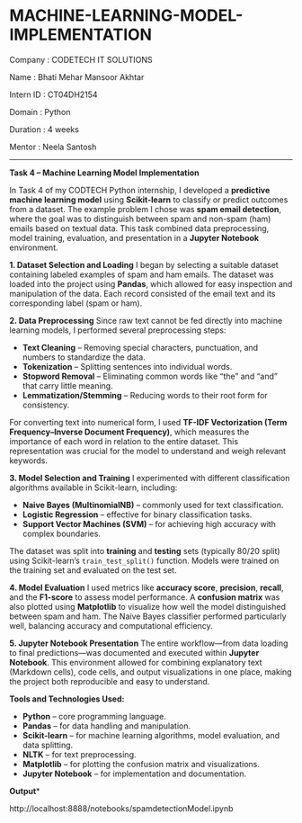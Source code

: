 # MACHINE-LEARNING-MODEL-IMPLEMENTATION

Company : CODETECH IT SOLUTIONS

Name : Bhati Mehar Mansoor Akhtar

Intern ID : CT04DH2154

Domain : Python

Duration : 4 weeks

Mentor : Neela Santosh

***************************************************************


**Task 4 – Machine Learning Model Implementation**

In Task 4 of my CODTECH Python internship, I developed a **predictive machine learning model** using **Scikit-learn** to classify or predict outcomes from a dataset. The example problem I chose was **spam email detection**, where the goal was to distinguish between spam and non-spam (ham) emails based on textual data. This task combined data preprocessing, model training, evaluation, and presentation in a **Jupyter Notebook** environment.

**1. Dataset Selection and Loading**
I began by selecting a suitable dataset containing labeled examples of spam and ham emails. The dataset was loaded into the project using **Pandas**, which allowed for easy inspection and manipulation of the data. Each record consisted of the email text and its corresponding label (spam or ham).

**2. Data Preprocessing**
Since raw text cannot be fed directly into machine learning models, I performed several preprocessing steps:

* **Text Cleaning** – Removing special characters, punctuation, and numbers to standardize the data.
* **Tokenization** – Splitting sentences into individual words.
* **Stopword Removal** – Eliminating common words like “the” and “and” that carry little meaning.
* **Lemmatization/Stemming** – Reducing words to their root form for consistency.

For converting text into numerical form, I used **TF-IDF Vectorization (Term Frequency–Inverse Document Frequency)**, which measures the importance of each word in relation to the entire dataset. This representation was crucial for the model to understand and weigh relevant keywords.

**3. Model Selection and Training**
I experimented with different classification algorithms available in Scikit-learn, including:

* **Naive Bayes (MultinomialNB)** – commonly used for text classification.
* **Logistic Regression** – effective for binary classification tasks.
* **Support Vector Machines (SVM)** – for achieving high accuracy with complex boundaries.

The dataset was split into **training** and **testing** sets (typically 80/20 split) using Scikit-learn’s `train_test_split()` function. Models were trained on the training set and evaluated on the test set.

**4. Model Evaluation**
I used metrics like **accuracy score**, **precision**, **recall**, and the **F1-score** to assess model performance. A **confusion matrix** was also plotted using **Matplotlib** to visualize how well the model distinguished between spam and ham. The Naive Bayes classifier performed particularly well, balancing accuracy and computational efficiency.

**5. Jupyter Notebook Presentation**
The entire workflow—from data loading to final predictions—was documented and executed within **Jupyter Notebook**. This environment allowed for combining explanatory text (Markdown cells), code cells, and output visualizations in one place, making the project both reproducible and easy to understand.

**Tools and Technologies Used:**

* **Python** – core programming language.
* **Pandas** – for data handling and manipulation.
* **Scikit-learn** – for machine learning algorithms, model evaluation, and data splitting.
* **NLTK** – for text preprocessing.
* **Matplotlib** – for plotting the confusion matrix and visualizations.
* **Jupyter Notebook** – for implementation and documentation.

******Output*******

http://localhost:8888/notebooks/spamdetectionModel.ipynb

